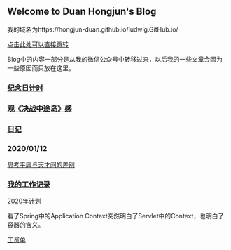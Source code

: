 ## Welcome to Duan Hongjun's Blog

我的域名为https://hongjun-duan.github.io/ludwig.GitHub.io/

[点击此处可以直接跳转](https://hongjun-duan.github.io/ludwig.GitHub.io/)

Blog中的内容一部分是从我的微信公众号中转移过来，以后我的一些文章会因为一些原因而只放在这里。

### [纪念日计时](/commemorationTime.md)

### [观《决战中途岛》感](/guanjuezhanzhongtudaogan.md)

### [日记](/diary.md)

### 2020/01/12
[思考平庸与天才间的差别](/2020_01_12.md)

### [我的工作记录](/workTrifle.md)

[2020年计划](/2020plan.md)

看了Spring中的Application Context突然明白了Servlet中的Context，也明白了容器的含义。

[工资单](salary.html)
